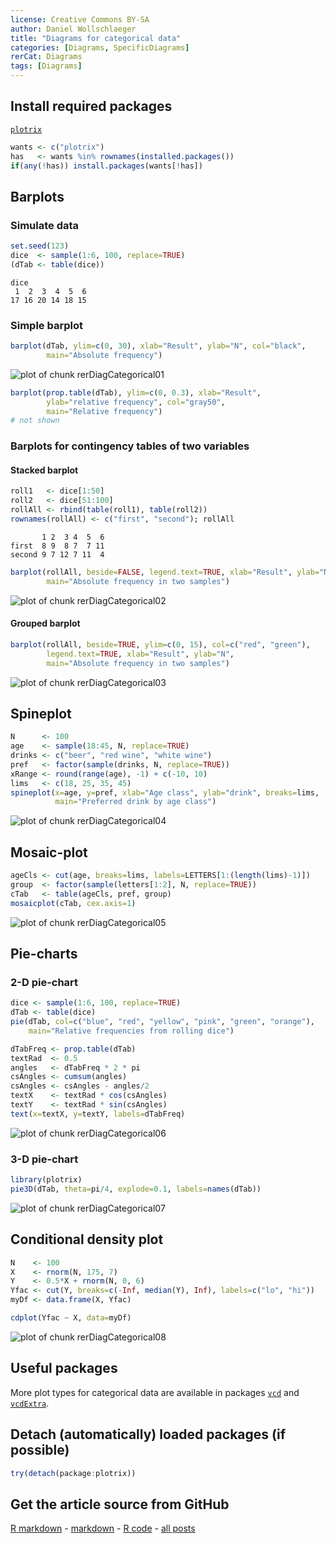 ```yaml
---
license: Creative Commons BY-SA
author: Daniel Wollschlaeger
title: "Diagrams for categorical data"
categories: [Diagrams, SpecificDiagrams]
rerCat: Diagrams
tags: [Diagrams]
---
```





Install required packages
-------------------------

[`plotrix`](http://cran.r-project.org/package=plotrix)


```r
wants <- c("plotrix")
has   <- wants %in% rownames(installed.packages())
if(any(!has)) install.packages(wants[!has])
```

Barplots
-------------------------

### Simulate data
    

```r
set.seed(123)
dice  <- sample(1:6, 100, replace=TRUE)
(dTab <- table(dice))
```

```
dice
 1  2  3  4  5  6 
17 16 20 14 18 15 
```

###  Simple barplot


```r
barplot(dTab, ylim=c(0, 30), xlab="Result", ylab="N", col="black",
        main="Absolute frequency")
```

![plot of chunk rerDiagCategorical01](../content/assets/figure/rerDiagCategorical01-1.png) 


```r
barplot(prop.table(dTab), ylim=c(0, 0.3), xlab="Result",
        ylab="relative frequency", col="gray50",
		main="Relative frequency")
# not shown
```

### Barplots for contingency tables of two variables

#### Stacked barplot


```r
roll1   <- dice[1:50]
roll2   <- dice[51:100]
rollAll <- rbind(table(roll1), table(roll2))
rownames(rollAll) <- c("first", "second"); rollAll
```

```
       1 2  3 4  5  6
first  8 9  8 7  7 11
second 9 7 12 7 11  4
```

```r
barplot(rollAll, beside=FALSE, legend.text=TRUE, xlab="Result", ylab="N",
        main="Absolute frequency in two samples")
```

![plot of chunk rerDiagCategorical02](../content/assets/figure/rerDiagCategorical02-1.png) 

#### Grouped barplot


```r
barplot(rollAll, beside=TRUE, ylim=c(0, 15), col=c("red", "green"),
        legend.text=TRUE, xlab="Result", ylab="N",
        main="Absolute frequency in two samples")
```

![plot of chunk rerDiagCategorical03](../content/assets/figure/rerDiagCategorical03-1.png) 

Spineplot
-------------------------


```r
N      <- 100
age    <- sample(18:45, N, replace=TRUE)
drinks <- c("beer", "red wine", "white wine")
pref   <- factor(sample(drinks, N, replace=TRUE))
xRange <- round(range(age), -1) + c(-10, 10)
lims   <- c(18, 25, 35, 45)
spineplot(x=age, y=pref, xlab="Age class", ylab="drink", breaks=lims,
          main="Preferred drink by age class")
```

![plot of chunk rerDiagCategorical04](../content/assets/figure/rerDiagCategorical04-1.png) 

Mosaic-plot
-------------------------


```r
ageCls <- cut(age, breaks=lims, labels=LETTERS[1:(length(lims)-1)])
group  <- factor(sample(letters[1:2], N, replace=TRUE))
cTab   <- table(ageCls, pref, group)
mosaicplot(cTab, cex.axis=1)
```

![plot of chunk rerDiagCategorical05](../content/assets/figure/rerDiagCategorical05-1.png) 

Pie-charts
-------------------------

### 2-D pie-chart


```r
dice <- sample(1:6, 100, replace=TRUE)
dTab <- table(dice)
pie(dTab, col=c("blue", "red", "yellow", "pink", "green", "orange"),
    main="Relative frequencies from rolling dice")

dTabFreq <- prop.table(dTab)
textRad  <- 0.5
angles   <- dTabFreq * 2 * pi
csAngles <- cumsum(angles)
csAngles <- csAngles - angles/2
textX    <- textRad * cos(csAngles)
textY    <- textRad * sin(csAngles)
text(x=textX, y=textY, labels=dTabFreq)
```

![plot of chunk rerDiagCategorical06](../content/assets/figure/rerDiagCategorical06-1.png) 

### 3-D pie-chart


```r
library(plotrix)
pie3D(dTab, theta=pi/4, explode=0.1, labels=names(dTab))
```

![plot of chunk rerDiagCategorical07](../content/assets/figure/rerDiagCategorical07-1.png) 

Conditional density plot
-------------------------


```r
N    <- 100
X    <- rnorm(N, 175, 7)
Y    <- 0.5*X + rnorm(N, 0, 6)
Yfac <- cut(Y, breaks=c(-Inf, median(Y), Inf), labels=c("lo", "hi"))
myDf <- data.frame(X, Yfac)
```


```r
cdplot(Yfac ~ X, data=myDf)
```

![plot of chunk rerDiagCategorical08](../content/assets/figure/rerDiagCategorical08-1.png) 

Useful packages
-------------------------

More plot types for categorical data are available in packages [`vcd`](http://cran.r-project.org/package=vcd) and [`vcdExtra`](http://cran.r-project.org/package=vcdExtra).

Detach (automatically) loaded packages (if possible)
-------------------------


```r
try(detach(package:plotrix))
```

Get the article source from GitHub
----------------------------------------------

[R markdown](https://github.com/dwoll/RExRepos/raw/master/Rmd/diagCategorical.Rmd) - [markdown](https://github.com/dwoll/RExRepos/raw/master/md/diagCategorical.md) - [R code](https://github.com/dwoll/RExRepos/raw/master/R/diagCategorical.R) - [all posts](https://github.com/dwoll/RExRepos/)
